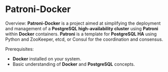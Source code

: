 # Patroni-Docker

Overview:
**Patroni-Docker** is a project aimed at simplifying the deployment and management of a **PostgreSQL high-availability cluster** using **Patroni** within **Docker** containers. **Patroni** is a template for **PostgreSQL HA** using Python and ZooKeeper, etcd, or Consul for the coordination and consensus.

Prerequisites:

- **Docker** installed on your system.
- Basic understanding of **Docker** and **PostgreSQL** concepts.
